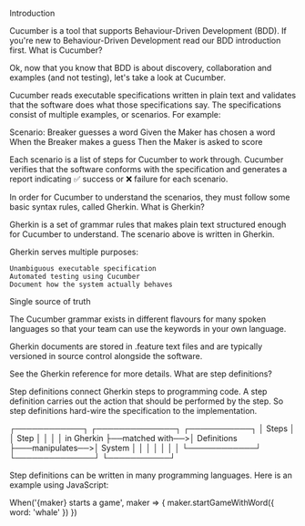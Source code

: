Introduction

Cucumber is a tool that supports Behaviour-Driven Development (BDD). If you're new to Behaviour-Driven Development read our BDD introduction first.
What is Cucumber?

Ok, now that you know that BDD is about discovery, collaboration and examples (and not testing), let's take a look at Cucumber.

Cucumber reads executable specifications written in plain text and validates that the software does what those specifications say. The specifications consist of multiple examples, or scenarios. For example:

Scenario: Breaker guesses a word
Given the Maker has chosen a word
When the Breaker makes a guess
Then the Maker is asked to score

Each scenario is a list of steps for Cucumber to work through. Cucumber verifies that the software conforms with the specification and generates a report indicating ✅ success or ❌ failure for each scenario.

In order for Cucumber to understand the scenarios, they must follow some basic syntax rules, called Gherkin.
What is Gherkin?

Gherkin is a set of grammar rules that makes plain text structured enough for Cucumber to understand. The scenario above is written in Gherkin.

Gherkin serves multiple purposes:

    Unambiguous executable specification
    Automated testing using Cucumber
    Document how the system actually behaves

Single source of truth

The Cucumber grammar exists in different flavours for many spoken languages so that your team can use the keywords in your own language.

Gherkin documents are stored in .feature text files and are typically versioned in source control alongside the software.

See the Gherkin reference for more details.
What are step definitions?

Step definitions connect Gherkin steps to programming code. A step definition carries out the action that should be performed by the step. So step definitions hard-wire the specification to the implementation.

┌────────────┐ ┌──────────────┐ ┌───────────┐
│ Steps │ │ Step │ │ │
│ in Gherkin ├──matched with──>│ Definitions ├───manipulates──>│ System │
│ │ │ │ │ │
└────────────┘ └──────────────┘ └───────────┘

Step definitions can be written in many programming languages. Here is an example using JavaScript:

When('{maker} starts a game', maker => {
maker.startGameWithWord({ word: 'whale' })
})
